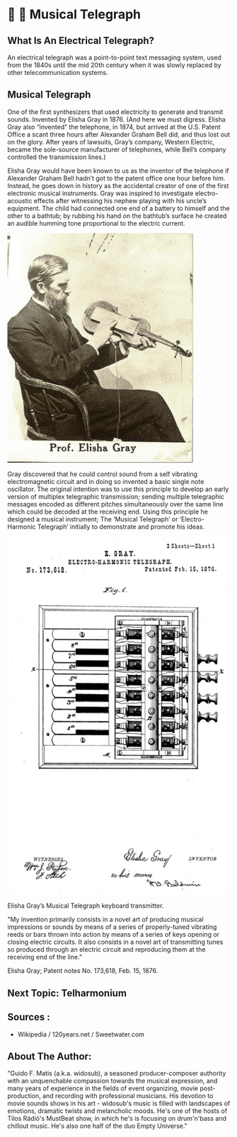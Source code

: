 # 🎵 📮 Musical Telegraph

## What Is An Electrical Telegraph?

An electrical telegraph was a point-to-point text messaging system, used from the 1840s until the mid 20th
century when it was slowly replaced by other telecommunication systems.

## Musical Telegraph

One of the first synthesizers that used electricity to generate and transmit sounds. Invented by Elisha Gray in
1876. (And here we must digress. Elisha Gray also “invented” the telephone, in 1874, but arrived at the U.S.
Patent Office a scant three hours after Alexander Graham Bell did, and thus lost out on the glory. After years of
lawsuits, Gray’s company, Western Electric, became the sole-source manufacturer of telephones, while Bell’s
company controlled the transmission lines.)

Elisha Gray would have been known to us as the inventor of
the telephone if Alexander Graham Bell hadn’t got to the patent
office one hour before him. Instead, he goes down in history
as the accidental creator of one of the first electronic musical
instruments. Gray was inspired to investigate electro-acoustic
effects after witnessing his nephew playing with his uncle’s
equipment. The child had connected one end of a battery to
himself and the other to a bathtub; by rubbing his hand on the
bathtub’s surface he created an audible humming tone
proportional to the electric current.

![Proffesor Elisha Gray](_static/images/musical-telegraph/proffesor.png)

Gray discovered that he could control sound from a self vibrating
electromagnetic circuit and in doing so invented a basic single
note oscillator. The original intention was to use this principle to
develop an early version of multiplex telegraphic transmission;
sending multiple telegraphic messages encoded as different
pitches simultaneously over the same line which could be
decoded at the receiving end. Using this principle he designed a musical instrument; The ‘Musical Telegraph’ or
‘Electro-Harmonic Telegraph’ initially to demonstrate and promote his ideas.

![Elisha Gray’s Musical Telegraph](_static/images/musical-telegraph/electro-telegram.png)

Elisha Gray’s Musical Telegraph keyboard transmitter.

"My invention primarily consists in a novel art of producing musical
impressions or sounds by means of a series of properly-tuned vibrating
reeds or bars thrown into action by means of a series of keys opening or
closing electric circuits. It also consists in a novel art of transmitting tunes
so produced through an electric circuit and reproducing them at the
receiving end of the line."

Elisha Gray; Patent notes No. 173,618, Feb. 15, 1876.

## Next Topic: Telharmonium

## Sources :

- Wikipedia / 120years.net / Sweetwater.com

## About The Author:
"Guido F. Matis (a.k.a. widosub), a seasoned producer-composer authority with an unquenchable compassion towards the musical
expression, and many years of experience in the fields of event organizing, movie post-production, and recording with professional
musicians. His devotion to movie sounds shows in his art - widosub's music is filled with landscapes of emotions, dramatic twists and
melancholic moods. He's one of the hosts of Tilos Rádió's MustBeat show, in which he's is focusing on drum'n'bass and chillout
music. He's also one half of the duo Empty Universe."

